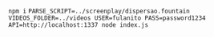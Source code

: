 ```npm i```
```PARSE_SCRIPT=../screenplay/dispersao.fountain VIDEOS_FOLDER=../videos USER=fulanito PASS=password1234 API=http://localhost:1337 node index.js```
